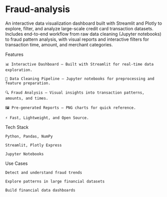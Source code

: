 # Fraud-analysis
An interactive data visualization dashboard built with Streamlit and Plotly to explore, filter, and analyze large-scale credit card transaction datasets. Includes end-to-end workflow from raw data cleaning (Jupyter notebooks) to fraud pattern analysis, with visual reports and interactive filters for transaction time, amount, and merchant categories.

Features

    📊 Interactive Dashboard – Built with Streamlit for real-time data exploration.

    🧹 Data Cleaning Pipeline – Jupyter notebooks for preprocessing and feature preparation.

    🔍 Fraud Analysis – Visual insights into transaction patterns, amounts, and times.

    🖼 Pre-generated Reports – PNG charts for quick reference.

    ⚡ Fast, Lightweight, and Open Source.

Tech Stack

    Python, Pandas, NumPy

    Streamlit, Plotly Express

    Jupyter Notebooks

Use Cases

    Detect and understand fraud trends

    Explore patterns in large financial datasets

    Build financial data dashboards
